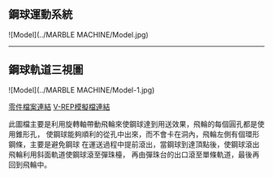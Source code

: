 ## 鋼球運動系統

![Model](../MARBLE MACHINE/Model.jpg)

---

## 鋼球軌道三視圖

![Model](../MARBLE MACHINE/Model-1.jpg)

[零件檔案連結](https://github.com/s40523121/cd2018/tree/blog/STL/Midterm)
[V-REP模擬檔連結](https://github.com/s40523121/cd2018/tree/blog/Vrep/Midterm)


此圖檔主要是利用旋轉軸帶動飛輪來使鋼球達到用送效果，飛輪的每個圓孔都是使用錐形孔，
使鋼球能夠順利的從孔中出來，而不會卡在洞內，飛輪左側有個環形鋼條，主要是避免鋼球
在運送過程中提前滾出，當鋼球到達頂點後，使鋼球滾出飛輪利用斜面軌道使鋼球滾至彈珠檯，
再由彈珠台的出口滾至單條軌道，最後再回到飛輪中。
